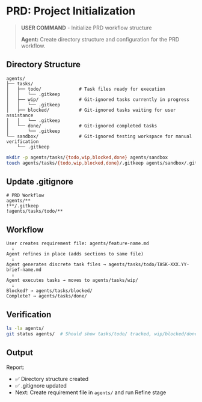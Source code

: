 # PRD: Project Initialization

> **USER COMMAND** - Initialize PRD workflow structure
> 
> **Agent:** Create directory structure and configuration for the PRD workflow.

## Directory Structure

```
agents/
├── tasks/
│   ├── todo/              # Task files ready for execution
│   │   └── .gitkeep
│   ├── wip/               # Git-ignored tasks currently in progress
│   │   └── .gitkeep
│   ├── blocked/           # Git-ignored tasks waiting for user assistance
│   │   └── .gitkeep
│   └── done/              # Git-ignored completed tasks
│       └── .gitkeep
└── sandbox/               # Git-ignored testing workspace for manual verification
    └── .gitkeep
```

```bash
mkdir -p agents/tasks/{todo,wip,blocked,done} agents/sandbox
touch agents/tasks/{todo,wip,blocked,done}/.gitkeep agents/sandbox/.gitkeep
```

## Update .gitignore

```gitignore
# PRD Workflow
agents/**
!**/.gitkeep
!agents/tasks/todo/**
```

## Workflow

```
User creates requirement file: agents/feature-name.md
  ↓
Agent refines in place (adds sections to same file)
  ↓
Agent generates discrete task files → agents/tasks/todo/TASK-XXX.YY-brief-name.md
  ↓
Agent executes tasks → moves to agents/tasks/wip/
  ↓
Blocked? → agents/tasks/blocked/
Complete? → agents/tasks/done/
```

## Verification

```bash
ls -la agents/
git status agents/  # Should show tasks/todo/ tracked, wip/blocked/done/ and sandbox/ ignored
```

## Output

Report:
- ✅ Directory structure created
- ✅ .gitignore updated
- Next: Create requirement file in `agents/` and run Refine stage
